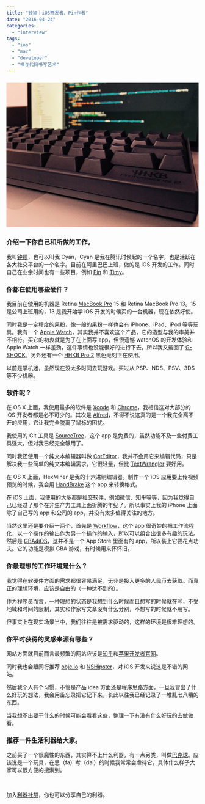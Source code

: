 ```yaml
---
title: "钟颖｜iOS开发者、Pin作者"
date: "2016-04-24"
categories: 
  - "interview"
tags: 
  - "ios"
  - "mac"
  - "developer"
  - "禅与代码书写艺术"
---
```


### ![](/images/57526.jpg)

### 介绍一下你自己和所做的工作。

我叫[钟颖](https://www.zhihu.com/people/ios_dev)，也可以叫我 Cyan，Cyan 是我在腾讯时候起的一个名字，也是活跃在各大社交平台的一个名字。目前在阿里巴巴上班，做的是 iOS 开发的工作。同时自己在业余时间也有一些项目，例如 [Pin](https://ioszen.com/pin) 和 [Timy](https://itunes.apple.com/cn/app/timy-zui-mei-tong-zhi-zhong/id982983957?mt=8)。

### 你都在使用哪些硬件？

我目前在使用的机器是 Retina [MacBook Pro](https://www.apple.com/cn/macbook-pro/) 15 和 Retina MacBook Pro 13。15 是公司上班用的，13 是我开始学 iOS 开发的时候买的一台机器，现在依然好使。

同时我是一定程度的果粉，像一般的果粉一样也会有 iPhone、iPad、iPod 等等玩具。我有一个 [Apple Watch](https://www.apple.com/cn/watch/)，其实我并不喜欢这个产品，它的造型与我的审美并不相符。买它的初衷就是为了在上面写 app，但很遗憾 watchOS 的开发体验和 Apple Watch 一样差劲，这件事情也没能很好的进行下去，所以我又戴回了 [G-SHOCK](https://www.g-shock.com.cn/)。另外还有一个 [HHKB Pro 2](https://knewone.com/things/hhkb-pro-2) 黑色无刻正在使用。

以前是掌机迷，虽然现在没太多时间去玩游戏。买过从 PSP、NDS、PSV、3DS 等不少机器。

### 软件呢？

在 OS X 上面，我使用最多的软件是 [Xcode](https://developer.apple.com/xcode/) 和 [Chrome](https://www.google.com/chrome/browser/desktop/index.html)，我相信这对大部分的 iOS 开发者都是必不可少的。其次是 [Alfred](https://www.alfredapp.com/)，不得不说这真的是一个我完全离不开的应用，它让我完全脱离了鼠标的困扰。

我使用的 Git 工具是 [SourceTree](https://www.sourcetreeapp.com/)，这个 app 是免费的，虽然功能不及一些付费工具强大，但对我已经完全够用了。

同时我还使用一个纯文本编辑器叫做 [CotEditor](https://coteditor.com/)，我并不会用它来编辑代码，只是解决我一些简单的纯文本编辑需求，它很轻量，但比 [TextWrangler](https://www.barebones.com/products/textwrangler/) 要好用。

在 OS X 上面，HexMiner 是我的十六进制编辑器。制作一个 iOS 应用要上传视频预览的时候，我会用 [HandBrake](https://handbrake.fr/) 这个 app 来转换格式。

在 iOS 上面，我使用的大多都是社交软件，例如微信、知乎等等，因为我觉得自己已经过了那个在非生产力工具上面折腾的年纪了。所以事实上我的 iPhone 上面除了自己写的 app 和公司的 app，并没有太多值得关注的地方。

当然这里还是要介绍一两个，首先是 [Workflow](https://workflow.is/)，这个 app 很奇妙的把工作流程化，以一个操作的输出作为另一个操作的输入，所以可以组合出很多有趣的玩法。然后是 [GBA4iOS](https://www.gba4iosapp.com/)，这并不是一个 App Store 里面有的 app，所以装上它要花点功夫。它的功能是模拟 GBA 游戏，有时候用来怀怀旧。

### 你最理想的工作环境是什么？

我觉得在软硬件方面的需求都很容易满足，无非是投入更多的人民币去获取。而真正的理想环境，应该是自由的（一种达不到的）。

作为程序员而言，一种理想的状态是我想到什么时候而且想写的时候就在写，不受地域和时间的限制，其实和作家写文章没有什么分别，不想写的时候就不用写。

但事实上在现实场景当中，我们往往是被需求驱动的，这样的环境是很难理想的。

### 你平时获得的灵感来源有哪些？

网站方面就目前而言最频繁的网站应该是[知乎](https://www.zhihu.com/)和[苹果开发者官网](https://developer.apple.com/cn/)。

同时我也会跟同行推荐 [objc.io](https://www.objc.io/) 和 [NSHipster](https://nshipster.cn/)，对 iOS 开发来说这是不错的网站。

然后我个人有个习惯，不管是产品 idea 方面还是程序思路方面，一旦我冒出了什么好玩的想法，我会用备忘录把它记下来，长此以往我已经记录了一堆乱七八糟的东西。

当我想不出要干什么的时候可能会看看这些，整理一下有没有什么好玩的去做做看。

### 推荐一件生活利器给大家。

之前买了一个很魔性的东西，其实算不上什么利器，有一点另类，叫做[巴克球](https://knewone.com/things/ba-ke-qiu)。应该说是一个玩具，在思（fa）考（dai）的时候我常常会虐待它，具体什么样子大家可以很方便的搜索到。

 

加入[利器社群](https://liqi.io/community/)，你也可以分享自己的利器。
